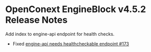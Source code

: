 # OpenConext EngineBlock v4.5.2 Release Notes #

Add index to engine-api endpoint for health checks.

* Fixed [engine-api needs healthcheckable endpoint #173](https://github.com/OpenConext/OpenConext-engineblock/issues/173)
